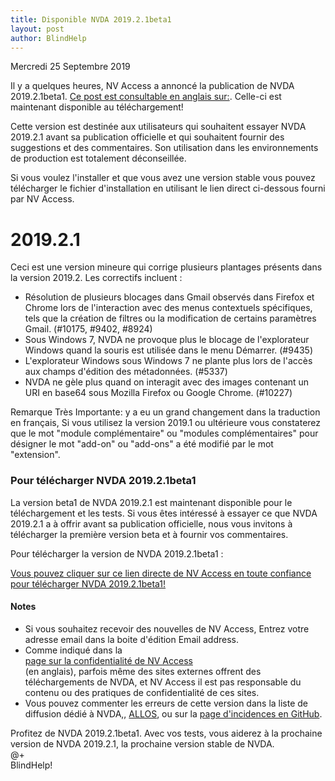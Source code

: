 ```yaml
---
title: Disponible NVDA 2019.2.1beta1
layout: post
author: BlindHelp
---
```


<footer>Mercredi 25 Septembre 2019</footer>

Il y a quelques heures, NV Access a annoncé la publication de NVDA 2019.2.1beta1. [Ce post  est consultable en anglais sur:](https://www.nvaccess.org/post/nvda-2019-2-1beta1-released/). Celle-ci est maintenant disponible au téléchargement!                  

Cette version est destinée aux utilisateurs qui souhaitent essayer NVDA 2019.2.1 avant sa publication officielle et qui souhaitent fournir des suggestions et des commentaires. Son utilisation dans les environnements de production est totalement déconseillée.         

Si vous voulez l'installer et que vous avez une version stable vous pouvez télécharger le fichier d'installation  en utilisant le lien direct ci-dessous fourni par NV Access.             


# 2019.2.1 #

Ceci est une version mineure qui corrige plusieurs plantages présents dans la version 2019.2. Les correctifs incluent :     

* Résolution de plusieurs blocages dans Gmail observés dans Firefox et Chrome lors de l'interaction avec des menus contextuels spécifiques, tels que la création de filtres ou la modification de certains paramètres Gmail. (#10175, #9402, #8924) 
* Sous Windows 7, NVDA ne provoque plus le blocage de l'explorateur Windows quand la souris est utilisée dans le menu Démarrer. (#9435) 
* L'explorateur Windows sous Windows 7 ne plante plus lors de l'accès aux champs d'édition des métadonnées. (#5337) 
* NVDA ne gèle plus quand on interagit avec des images contenant un URI en base64 sous Mozilla Firefox ou Google Chrome. (#10227) 

Remarque Très Importante: y a eu un grand changement dans la traduction en français, Si vous utilisez la version 2019.1 ou ultérieure vous constaterez que le mot "module complémentaire" ou "modules complémentaires" pour désigner le mot "add-on" ou "add-ons" a été modifié par le mot "extension".

###  Pour télécharger NVDA 2019.2.1beta1 ###

La version beta1 de NVDA 2019.2.1 est maintenant disponible pour le téléchargement et les tests. Si vous êtes intéressé à essayer ce que NVDA 2019.2.1 a à offrir avant sa publication officielle, nous vous invitons à télécharger la première version beta et à fournir vos commentaires.            

Pour télécharger la version de NVDA 2019.2.1beta1 :    

  
  [Vous pouvez cliquer   sur ce lien directe de NV Access en toute confiance pour télécharger NVDA 2019.2.1beta1!](https://www.nvaccess.org/files/nvda/releases/2019.2.1beta1/nvda_2019.2.1beta1.exe)    

#### Notes ####

* Si vous souhaitez recevoir des nouvelles de NV Access, Entrez votre adresse email dans la boite d'édition Email address.                
* Comme indiqué dans la            
[page sur la confidentialité de NV Access](http://www.nvaccess.org/privacy/)           
(en anglais), parfois même des sites externes offrent des téléchargements de NVDA, et NV Access il est pas responsable du contenu ou des pratiques de confidentialité de ces sites.         
* Vous pouvez commenter les erreurs de cette version dans la liste de diffusion dédié à NVDA,, [ALLOS](mailto:ALLOS@yahoogroupes.fr), ou sur la [page d'incidences en GitHub](https://github.com/nvaccess/nvda/issues).              

Profitez de NVDA 2019.2.1beta1. Avec vos tests, vous aiderez à la prochaine version de NVDA 2019.2.1, la prochaine version stable de NVDA.        
@+                     
BlindHelp!                           